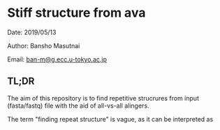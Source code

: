# Stiff structure from ava

Date: 2019/05/13

Author: Bansho Masutnai

Email: ban-m@g.ecc.u-tokyo.ac.jp

## TL;DR

The aim of this repository is to find repetitive strucrures from input (fasta/fastq) file with the aid of all-vs-all alingers.

The term "finding repeat structure" is vague, as it can be interpreted as 